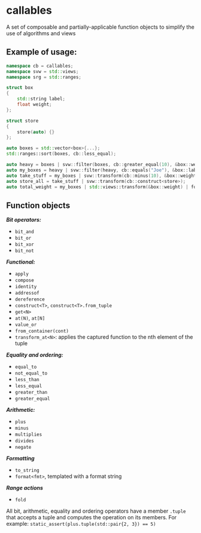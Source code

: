 # callables
A set of composable and partially-applicable function objects to simplify the use of algorithms and views

## Example of usage:
```cpp
namespace cb = callables;
namespace svw = std::views;
namespace srg = std::ranges;

struct box
{
    std::string label;
    float weight;
};

struct store
{
    store(auto) {}
};

auto boxes = std::vector<box>{...};
std::ranges::sort(boxes, cb::less_equal);

auto heavy = boxes | svw::filter(boxes, cb::greater_equal(10), &box::weight);
auto my_boxes = heavy | svw::filter(heavy, cb::equals("Joe"), &box::label);
auto take_stuff = my_boxes | svw::transform(cb::minus(10), &box::weight);
auto store_all = take_stuff | svw::transform(cb::construct<store>);
auto total_weight = my_boxes | std::views::transform(&box::weight) | fold(plus);
```

## Function objects
***Bit operators:***
- `bit_and`
- `bit_or`
- `bit_xor`
- `bit_not`

***Functional:***
- `apply`
- `compose`
- `identity`
- `addressof`
- `dereference`
- `construct<T>`, `construct<T>.from_tuple`
- `get<N>`
- `at(N)`, `at[N]`
- `value_or`
- `from_container(cont)`
- `transform_at<N>`: applies the captured function to the nth element of the tuple

***Equality and ordering:***
- `equal_to`
- `not_equal_to`
- `less_than`
- `less_equal`
- `greater_than`
- `greater_equal`

***Arithmetic:***
- `plus`
- `minus`
- `multiplies`
- `divides`
- `negate`

***Formatting***
- `to_string`
- `format<fmt>`, templated with a format string

***Range actions***
- `fold`


All bit, arithmetic, equality and ordering operators have a member `.tuple` that accepts a tuple
and computes the operation on its members. For example:
`static_assert(plus.tuple(std::pair{2, 3}) == 5)`
